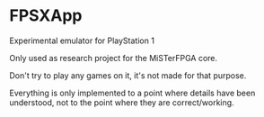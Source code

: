 # FPSXApp
Experimental emulator for PlayStation 1

Only used as research project for the MiSTerFPGA core.

Don't try to play any games on it, it's not made for that purpose.

Everything is only implemented to a point where details have been understood, not to the point where they are correct/working.
